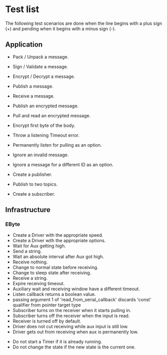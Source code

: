 Test list
=========

The following test scenarios are done when the line begins with a plus sign (+) 
and pending when it begins with a minus sign (-).

## Application ##

+ Pack / Unpack a message.
+ Sign / Validate a message.
+ Encrypt / Decrypt a message.
+ Publish a message.
+ Receive a message.

+ Publish an encrypted message.
+ Pull and read an encrypted message.

+ Encrypt first byte of the body.
+ Throw a listening Timeout error.

+ Permanently listen for pulling as an option.
+ Ignore an invalid message.
+ Ignore a message for a different ID as an option.

+ Create a publisher.
+ Publish to two topics.
+ Create a subscriber.

## Infrastructure ##

### EByte ###

+ Create a Driver with the appropriate speed.
+ Create a Driver with the appropriate options.
+ Wait for Aux getting high.
+ Send a string.
+ Wait an absolute interval after Aux got high.
+ Receive nothing.
+ Change to normal state before receiving.
+ Change to sleep state after receiving.
+ Receive a string.
+ Expire receiving timeout.
+ Auxiliary wait and receiving window have a different timeout.
+ Listen callback returns a boolean value.
+ passing argument 1 of 'read_from_serial_callback' discards 'const' qualifier from pointer target type
+ Subscriber turns on the receiver when it starts pulling in.
+ Subscriber turns off the receiver when the input is read.
+ Receiver is turned off by default.
+ Driver does not cut receiving while aux input is still low.
+ Driver gets out from receiving when aux is permanently low.
- Do not start a Timer if it is already running.
- Do not change the state if the new state is the current one.